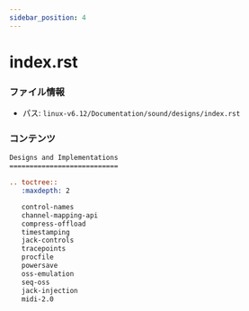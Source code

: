 ```yaml
---
sidebar_position: 4
---
```

# index.rst

### ファイル情報

- パス: `linux-v6.12/Documentation/sound/designs/index.rst`

### コンテンツ

```rst
Designs and Implementations
===========================

.. toctree::
   :maxdepth: 2

   control-names
   channel-mapping-api
   compress-offload
   timestamping
   jack-controls
   tracepoints
   procfile
   powersave
   oss-emulation
   seq-oss
   jack-injection
   midi-2.0

```
